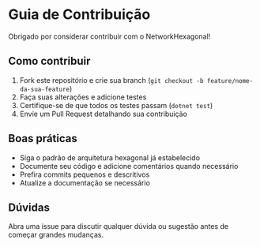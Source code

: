 # Guia de Contribuição

Obrigado por considerar contribuir com o NetworkHexagonal!

## Como contribuir

1. Fork este repositório e crie sua branch (`git checkout -b feature/nome-da-sua-feature`)
2. Faça suas alterações e adicione testes
3. Certifique-se de que todos os testes passam (`dotnet test`)
4. Envie um Pull Request detalhando sua contribuição

## Boas práticas
- Siga o padrão de arquitetura hexagonal já estabelecido
- Documente seu código e adicione comentários quando necessário
- Prefira commits pequenos e descritivos
- Atualize a documentação se necessário

## Dúvidas
Abra uma issue para discutir qualquer dúvida ou sugestão antes de começar grandes mudanças.
